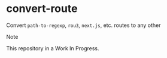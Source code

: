 # convert-route
Convert `path-to-regexp`, `rou3`, `next.js`, etc. routes to any other

> [!NOTE]  
> This repository in a Work In Progress.
